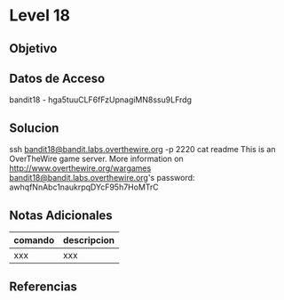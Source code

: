 # Level 18
## Objetivo
## Datos de Acceso
bandit18 - hga5tuuCLF6fFzUpnagiMN8ssu9LFrdg
## Solucion
ssh bandit18@bandit.labs.overthewire.org -p 2220 cat readme 
This is an OverTheWire game server. More information on http://www.overthewire.org/wargames bandit18@bandit.labs.overthewire.org's password: awhqfNnAbc1naukrpqDYcF95h7HoMTrC
## Notas Adicionales
|comando|descripcion|
|-------|-----------|
|xxx|xxx|
## Referencias
